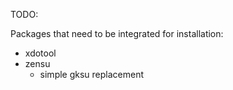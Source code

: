
TODO:

Packages that need to be integrated for installation:

- xdotool
- zensu
	- simple gksu replacement
